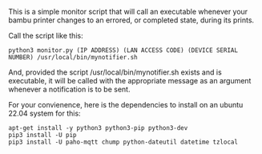 This is a simple monitor script that will call an executable whenever your bambu printer changes to an errored, or completed state, during its prints.

Call the script like this:

    python3 monitor.py (IP ADDRESS) (LAN ACCESS CODE) (DEVICE SERIAL NUMBER) /usr/local/bin/mynotifier.sh

And, provided the script /usr/local/bin/mynotifier.sh exists and is executable, it will be called with the appropriate message as an argument whenever a notification is to be sent.

For your convienence, here is the dependencies to install on an ubuntu 22.04 system for this:

    apt-get install -y python3 python3-pip python3-dev
    pip3 install -U pip
    pip3 install -U paho-mqtt chump python-dateutil datetime tzlocal
